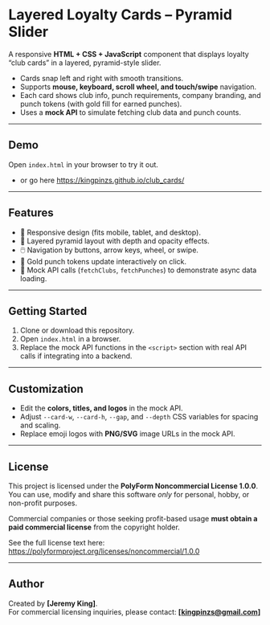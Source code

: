 # Layered Loyalty Cards – Pyramid Slider

A responsive **HTML + CSS + JavaScript** component that displays loyalty “club cards” in a layered, pyramid-style slider.  

- Cards snap left and right with smooth transitions.  
- Supports **mouse, keyboard, scroll wheel, and touch/swipe** navigation.  
- Each card shows club info, punch requirements, company branding, and punch tokens (with gold fill for earned punches).  
- Uses a **mock API** to simulate fetching club data and punch counts.  

---

## Demo

Open `index.html` in your browser to try it out.
- or go here <https://kingpinzs.github.io/club_cards/>
---

## Features

- 📱 Responsive design (fits mobile, tablet, and desktop).  
- 🎴 Layered pyramid layout with depth and opacity effects.  
- 🖱️ Navigation by buttons, arrow keys, wheel, or swipe.  
- 🥇 Gold punch tokens update interactively on click.  
- 🔌 Mock API calls (`fetchClubs`, `fetchPunches`) to demonstrate async data loading.  

---

## Getting Started

1. Clone or download this repository.
2. Open `index.html` in a browser.
3. Replace the mock API functions in the `<script>` section with real API calls if integrating into a backend.

---

## Customization

- Edit the **colors, titles, and logos** in the mock API.  
- Adjust `--card-w`, `--card-h`, `--gap`, and `--depth` CSS variables for spacing and scaling.  
- Replace emoji logos with **PNG/SVG** image URLs in the mock API.  

---
## License

This project is licensed under the **PolyForm Noncommercial License 1.0.0**.  
You can use, modify and share this software *only* for personal, hobby, or non-profit purposes.  

Commercial companies or those seeking profit-based usage **must obtain a paid commercial license** from the copyright holder.

See the full license text here:  
<https://polyformproject.org/licenses/noncommercial/1.0.0>

---

## Author

Created by **[Jeremy King]**.  
For commercial licensing inquiries, please contact: **[kingpinzs@gmail.com]**
